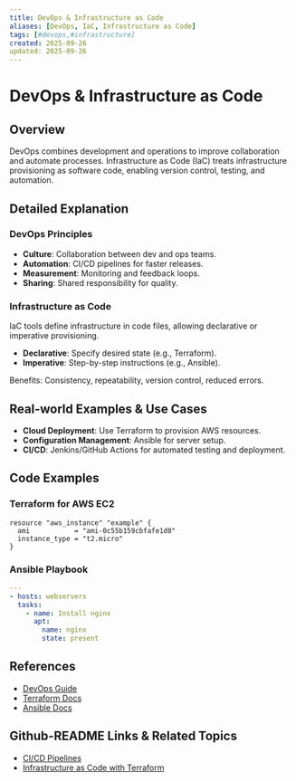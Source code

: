 ```yaml
---
title: DevOps & Infrastructure as Code
aliases: [DevOps, IaC, Infrastructure as Code]
tags: [#devops,#infrastructure]
created: 2025-09-26
updated: 2025-09-26
---
```


# DevOps & Infrastructure as Code

## Overview

DevOps combines development and operations to improve collaboration and automate processes. Infrastructure as Code (IaC) treats infrastructure provisioning as software code, enabling version control, testing, and automation.

## Detailed Explanation

### DevOps Principles

- **Culture**: Collaboration between dev and ops teams.
- **Automation**: CI/CD pipelines for faster releases.
- **Measurement**: Monitoring and feedback loops.
- **Sharing**: Shared responsibility for quality.

### Infrastructure as Code

IaC tools define infrastructure in code files, allowing declarative or imperative provisioning.

- **Declarative**: Specify desired state (e.g., Terraform).
- **Imperative**: Step-by-step instructions (e.g., Ansible).

Benefits: Consistency, repeatability, version control, reduced errors.

## Real-world Examples & Use Cases

- **Cloud Deployment**: Use Terraform to provision AWS resources.
- **Configuration Management**: Ansible for server setup.
- **CI/CD**: Jenkins/GitHub Actions for automated testing and deployment.

## Code Examples

### Terraform for AWS EC2

```hcl
resource "aws_instance" "example" {
  ami           = "ami-0c55b159cbfafe1d0"
  instance_type = "t2.micro"
}
```

### Ansible Playbook

```yaml
---
- hosts: webservers
  tasks:
    - name: Install nginx
      apt:
        name: nginx
        state: present
```

## References

- [DevOps Guide](https://aws.amazon.com/devops/what-is-devops/)
- [Terraform Docs](https://www.terraform.io/docs)
- [Ansible Docs](https://docs.ansible.com/)

## Github-README Links & Related Topics

- [CI/CD Pipelines](ci-cd-pipelines.md)
- [Infrastructure as Code with Terraform](infrastructure-as-code-with-terraform.md)